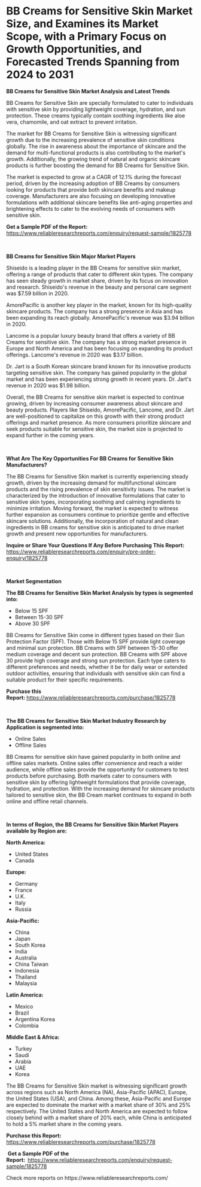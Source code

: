 <p><h1>BB Creams for Sensitive Skin Market Size, and Examines its Market Scope, with a Primary Focus on Growth Opportunities, and Forecasted Trends Spanning from 2024 to 2031</h1></p><p><strong>BB Creams for Sensitive Skin Market Analysis and Latest Trends</strong></p>
<p><p>BB Creams for Sensitive Skin are specially formulated to cater to individuals with sensitive skin by providing lightweight coverage, hydration, and sun protection. These creams typically contain soothing ingredients like aloe vera, chamomile, and oat extract to prevent irritation.</p><p>The market for BB Creams for Sensitive Skin is witnessing significant growth due to the increasing prevalence of sensitive skin conditions globally. The rise in awareness about the importance of skincare and the demand for multi-functional products is also contributing to the market's growth. Additionally, the growing trend of natural and organic skincare products is further boosting the demand for BB Creams for Sensitive Skin.</p><p>The market is expected to grow at a CAGR of 12.1% during the forecast period, driven by the increasing adoption of BB Creams by consumers looking for products that provide both skincare benefits and makeup coverage. Manufacturers are also focusing on developing innovative formulations with additional skincare benefits like anti-aging properties and brightening effects to cater to the evolving needs of consumers with sensitive skin.</p></p>
<p><strong>Get a Sample PDF of the Report:&nbsp;</strong> <a href="https://www.reliableresearchreports.com/enquiry/request-sample/1825778">https://www.reliableresearchreports.com/enquiry/request-sample/1825778</a></p>
<p>&nbsp;</p>
<p><strong>BB Creams for Sensitive Skin Major Market Players</strong></p>
<p><p>Shiseido is a leading player in the BB Creams for sensitive skin market, offering a range of products that cater to different skin types. The company has seen steady growth in market share, driven by its focus on innovation and research. Shiseido's revenue in the beauty and personal care segment was $7.59 billion in 2020.</p><p>AmorePacific is another key player in the market, known for its high-quality skincare products. The company has a strong presence in Asia and has been expanding its reach globally. AmorePacific's revenue was $3.94 billion in 2020.</p><p>Lancome is a popular luxury beauty brand that offers a variety of BB Creams for sensitive skin. The company has a strong market presence in Europe and North America and has been focusing on expanding its product offerings. Lancome's revenue in 2020 was $3.17 billion.</p><p>Dr. Jart is a South Korean skincare brand known for its innovative products targeting sensitive skin. The company has gained popularity in the global market and has been experiencing strong growth in recent years. Dr. Jart's revenue in 2020 was $1.98 billion.</p><p>Overall, the BB Creams for sensitive skin market is expected to continue growing, driven by increasing consumer awareness about skincare and beauty products. Players like Shiseido, AmorePacific, Lancome, and Dr. Jart are well-positioned to capitalize on this growth with their strong product offerings and market presence. As more consumers prioritize skincare and seek products suitable for sensitive skin, the market size is projected to expand further in the coming years.</p></p>
<p>&nbsp;</p>
<p><strong>What Are The Key Opportunities For BB Creams for Sensitive Skin Manufacturers?</strong></p>
<p><p>The BB Creams for Sensitive Skin market is currently experiencing steady growth, driven by the increasing demand for multifunctional skincare products and the rising prevalence of skin sensitivity issues. The market is characterized by the introduction of innovative formulations that cater to sensitive skin types, incorporating soothing and calming ingredients to minimize irritation. Moving forward, the market is expected to witness further expansion as consumers continue to prioritize gentle and effective skincare solutions. Additionally, the incorporation of natural and clean ingredients in BB creams for sensitive skin is anticipated to drive market growth and present new opportunities for manufacturers.</p></p>
<p><strong>Inquire or Share Your Questions If Any Before Purchasing This Report:</strong> <a href="https://www.reliableresearchreports.com/enquiry/pre-order-enquiry/1825778">https://www.reliableresearchreports.com/enquiry/pre-order-enquiry/1825778</a></p>
<p>&nbsp;</p>
<p><strong>Market Segmentation</strong></p>
<p><strong>The BB Creams for Sensitive Skin Market Analysis by types is segmented into:</strong></p>
<p><ul><li>Below 15 SPF</li><li>Between 15-30 SPF</li><li>Above 30 SPF</li></ul></p>
<p><p>BB Creams for Sensitive Skin come in different types based on their Sun Protection Factor (SPF). Those with Below 15 SPF provide light coverage and minimal sun protection. BB Creams with SPF between 15-30 offer medium coverage and decent sun protection. BB Creams with SPF above 30 provide high coverage and strong sun protection. Each type caters to different preferences and needs, whether it be for daily wear or extended outdoor activities, ensuring that individuals with sensitive skin can find a suitable product for their specific requirements.</p></p>
<p><strong>Purchase this Report:&nbsp;</strong><a href="https://www.reliableresearchreports.com/purchase/1825778">https://www.reliableresearchreports.com/purchase/1825778</a></p>
<p>&nbsp;</p>
<p><strong>The BB Creams for Sensitive Skin Market Industry Research by Application is segmented into:</strong></p>
<p><ul><li>Online Sales</li><li>Offline Sales</li></ul></p>
<p><p>BB Creams for sensitive skin have gained popularity in both online and offline sales markets. Online sales offer convenience and reach a wider audience, while offline sales provide the opportunity for customers to test products before purchasing. Both markets cater to consumers with sensitive skin by offering lightweight formulations that provide coverage, hydration, and protection. With the increasing demand for skincare products tailored to sensitive skin, the BB Cream market continues to expand in both online and offline retail channels.</p></p>
<p>&nbsp;</p>
<p><strong>In terms of Region, the BB Creams for Sensitive Skin Market Players available by Region are:</strong></p>
<p>
    <p> <strong> North America: </strong>
        <ul>
            <li>United States</li>
            <li>Canada</li>
        </ul>
        </p> 
    <p> <strong> Europe: </strong>
        <ul>
            <li>Germany</li>
            <li>France</li>
            <li>U.K.</li>
            <li>Italy</li>
            <li>Russia</li>
        </ul>
        </p> 
    <p> <strong> Asia-Pacific: </strong>
        <ul>
            <li>China</li>
            <li>Japan</li>
            <li>South Korea</li>
            <li>India</li>
            <li>Australia</li>
            <li>China Taiwan</li>
            <li>Indonesia</li>
            <li>Thailand</li>
            <li>Malaysia</li>
        </ul>
        </p> 
    <p> <strong> Latin America: </strong>
        <ul>
            <li>Mexico</li>
            <li>Brazil</li>
            <li>Argentina Korea</li>
            <li>Colombia</li>
        </ul>
        </p> 
    <p> <strong> Middle East & Africa: </strong>
        <ul>
            <li>Turkey</li>
            <li>Saudi</li>
            <li>Arabia</li>
            <li>UAE</li>
            <li>Korea</li>
        </ul>
    </p>
    </p>
<p><p>The BB Creams for Sensitive Skin market is witnessing significant growth across regions such as North America (NA), Asia-Pacific (APAC), Europe, the United States (USA), and China. Among these, Asia-Pacific and Europe are expected to dominate the market with a market share of 30% and 25% respectively. The United States and North America are expected to follow closely behind with a market share of 20% each, while China is anticipated to hold a 5% market share in the coming years.</p></p>
<p><strong>Purchase this Report: </strong><a href="https://www.reliableresearchreports.com/purchase/1825778">https://www.reliableresearchreports.com/purchase/1825778</a></p>
<p>&nbsp;<strong>Get a Sample PDF of the Report:&nbsp;&nbsp;</strong><a href="https://www.reliableresearchreports.com/enquiry/request-sample/1825778">https://www.reliableresearchreports.com/enquiry/request-sample/1825778</a></p>
<p><strong></strong></p>
<p>Check more reports on https://www.reliableresearchreports.com/</p>